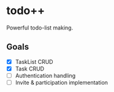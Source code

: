 # todo++

Powerful todo-list making.

## Goals

- [x] TaskList CRUD
- [x] Task CRUD
- [ ] Authentication handling
- [ ] Invite & participation implementation
